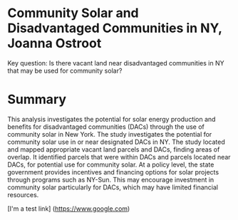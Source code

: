 # Community Solar and Disadvantaged Communities in NY, Joanna Ostroot
Key question: Is there vacant land near disadvantaged communities in NY that may be used for community solar?

# Summary

This analysis investigates the potential for solar energy production and benefits for disadvantaged communities (DACs) through the use of community solar in New York. The study investigates the potential for community solar use in or near designated DACs in NY. The study located and mapped appropriate vacant land parcels and DACs, finding areas of overlap. It identified parcels that were within DACs and parcels located near DACs, for potential use for community solar. At a policy level, the state government provides incentives and financing options for solar projects through programs such as NY-Sun. This may encourage investment in community solar particularly for DACs, which may have limited financial resources.

[I'm a test link] (https://www.google.com)
